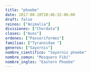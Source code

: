 ```yaml
---
title: "phoebe"
date: 2017-08-18T20:46:32-06:00
draft: false
reinos: ["Animalia"]
divisiones: ["Chordata"]
clases: ["Aves"]
ordenes: ["Passeriformes"]
familias: ["Tyrannidae "]
generos: ["Sayornis"]
nombre_cientifico: "Sayornis phoebe"
nombre_comun: "Mosquero Fibí"
nombre_ingles: "Eastern Phoebe"
---
```

